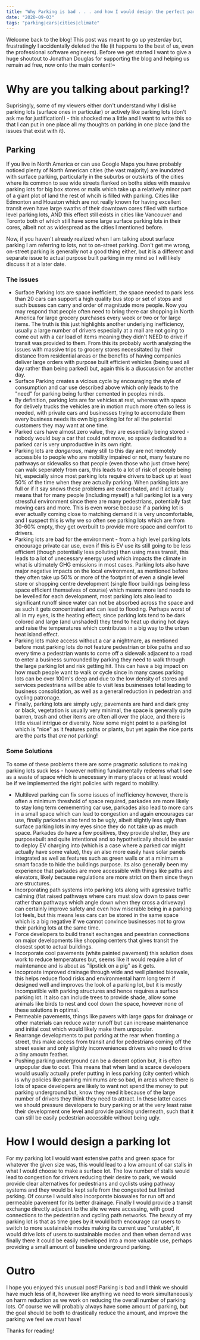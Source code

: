```yaml
---
title: "Why Parking is bad . . . and how I would design the perfect parking lot"
date: "2020-09-03"
tags: "parking|cars|cities|climate"
---
```


Welcome back to the blog! This post was meant to go up yesterday but, frustratingly I accidentally deleted the file (it happens to the best of us, even the professional software engineers). Before we get started I want to give a huge shoutout to Jonathan Douglas for supporting the blog and helping us remain ad free, now onto the main content!~

# Why are you talking about parking!?

Suprisingly, some of my viewers either don't understand why I dislike parking lots (surface ones in particular) or actively like parking lots (don't ask me for justification!) - this shocked me a little and I want to write this so that I can put in one place all my thoughts on parking in one place (and the issues that exist with it).

## Parking

If you live in North America or can use Google Maps you have probably noticed plenty of North American cities (the vast majority) are inundated with surface parking, particularly in the suburbs or outskirts of the cities where its common to see wide streets flanked on boths sides with massive parking lots for big box stores or malls which take up a relatively minor part of a giant plot of land the rest of whcih is filled with parking. Cities like Edmonton and Houston which are not really known for having excellent transit even have large swaths of their downtown cores filled with surface level parking lots, AND this effect still exists in cities like Vancouver and Toronto both of which still have some large surface parking lots in their cores, albeit not as widespread as the cities I mentioned before.

Now, if you haven't already realized when I am talking about surface parking I am referring to lots, not to on-street parking. Don't get me wrong, on-street parking is generally not a good thing either, but it is a different and separate issue to actual purpose built parking in my mind so I will likely discuss it at a later date.

### The issues

- Surface Parking lots are space inefficient, the space needed to park less than 20 cars can support a high quality bus stop or set of stops and such busses can carry and order of magnitude more people. Now you may respond that people often need to bring there car shopping in North America for large grocery purchases every week or two or for large items. The truth is this just highlights another underlying inefficiency, usually a large number of drivers especially at a mall are not going to come out with a car load of items meaning they didn't NEED to drive if transit was provided to them. From this its probably worth analyzing the issues with massive trips to grocery stores necessitated by their distance from residential areas or the benefits of having companies deliver large orders with purpose built efficient vehicles (being used all day rather than being parked) but, again this is a diuscussion for another day.
- Surface Parking creates a vicious cycle by encouraging the style of consumption and car use described above which only leads to the "need" for parking being further cemented in peoples minds.
- By definition, parking lots are for vehicles at rest, whereas with space for delively trucks the vehicles are in motion much more often so less is needed, with private cars and businesses trying to accomodate them every business needs its own big parking lot for all the potential customers they may want at one time.
- Parked cars have almost zero value, they are essentially being stored - nobody would buy a car that could not move, so space dedicated to a parked car is very unproductive in its own right.
- Parking lots are *dangerous*, many still to this day are not remotely accessible to people who are mobility impaired or not, many feature no pathways or sidewalks so that people (even those who just drove here) can walk seperately from cars, this leads to a lot of risk of people being hit, especially since most parking lots require drivers to back up at least 50% of the time when they are actually parking. When parking lots are full or if it say snows these problems are exacerbated, and it actually means that for many people (including myself) a full parking lot is a very stressful environment since there are many pedestrians, potentially fast moving cars and more. This is even worse because if a parking lot is ever actually coming close to matching demand it is very uncomfortable, and I suspect this is why we so often see parking lots which are from 30-60% empty, they get overbuilt to provide more space and comfort to drivers.
- Parking lots are bad for the environment - from a high level parking lots encourage private car use, even if this is EV use its still going to be less efficient (though potentially less polluting) than using mass transit, this leads to a lot of unecessary energy used which impacts the climate in what is ultimately GHG emissions in most cases. Parking lots also have major negative impacts on the local environment, as mentioned before they often take up 50% or more of the footprint of even a single level store or shopping centre development (single floor buildings being less space efficient themselves of course) which means more land needs to be levelled for each development, most parking lots also lead to significant runoff since water can not be absorbed across the space and as such it gets concentrated and can lead to flooding. Perhaps worst of all in my eyes, is the heating effect; since parking lots tend to be dark colored and large (and unshaded) they tend to heat up during hot days and raise the temperatures which contributes in a big way to the urban heat island effect.
- Parking lots make access without a car a nightmare, as mentioned before most parking lots do not feature pedestrian or bike paths and so every time a pedestrian wants to come off a sidewalk adjacent to a road to enter a business surrounded by parking they need to walk through the large parking lot and risk getting hit. This can have a big impact on how much people want to walk or cycle since in many cases parking lots can be over 100m's deep and due to the low density of stores and services pedestrians will be able to visit less businesses total leading to business consolidation,  as well as a general reduction in pedestrian and cycling patronage.
- Finally, parking lots are simply ugly; pavements are hard and dark grey or black, vegetation is usually very minimal, the space is generally quite barren, trash and other items are often all over the place, and there is little visual intrigue or diversity. Now some might point to a parking lot which is "nice" as it features paths or plants, but yet again the nice parts are the parts that *are not* parking!

### Some Solutions

To some of these problems there are some pragmatic solutions to making parking lots suck less - however nothing fundamentally redeems what I see as a waste of space which is unecessary in many places or at least would be if we implemented the right policies with regard to mobility.

- Multilevel parking can fix some issues of inefficiency however, there is often a minimum threshold of space required, parkades are more likely to stay long term cemementing car use, parkades also lead to more cars in a small space which can lead to congestion and again encourages car use, finally parkades also tend to be ugly, albeit slightly less ugly than surface parking lots in my eyes since they do not take up as much space. Parkades do have a few positives, they provide shelter, they are purposebuilt and quite intentional and so hypothetically should be easier to deploy EV charging into (which is a case where a parked car might actually have some value), they an also more easily have solar panels integrated as well as features such as green walls or at a minimum a smart facade to hide the buildings purpose. Its also generally been my experience that parkades are more accessible with things like paths and elevators, likely because regulations are more strict on them since theyn are structures.
- Incorporating path systems into parking lots along with agressive traffic calming (flat raised pathways where cars must slow down to pass over rather than pathways which angle down when they cross a driveway) can certainly improve safety and even how miserable being in a parking lot feels, but this means less cars can be stored in the same space which is a big negative if we cannot convince businesses not to grow their parking lots at the same time.
- Force developers to build transit exchanges and peestrian connections on major developments like shopping centers that gives transit the closest spot to actual buildings.
- Incorporate cool pavements (white painted pavement) this solution does work to reduce temperatures but, seems like it would require a lot of maintenance and is about as "lipstick on a pig" as it gets.
- Incoproate improved drainage through wide and well planted bioswale, this helps reduce flood risks and environmental harm long term if designed well and improves the look of a parking lot, but it is mostly incompatible with parking structures and hence requires a surface parking lot. It also can include trees to provide shade, allow some animals like birds to nest and cool down the space, however none of these solutions in optimal.
- Permeable pavements, things like pavers with large gaps for drainage or other materials can reduce water runoff but can increase maintenance and initial cost which would likely make them unpopular.
- Rearrange developments to put parking at the rear when fronting a street, this make access from transit and for pedestrians coming off the street easier and only slightly inconveniences drivers who need to drive a tiny amoutn feather.
- Pushing parking underground can be a decent option but, it is often unpopular due to cost. This means that when land is scarce developers would usually actually prefer putting in less parking (city center) which is why policies like parking minimums are so bad, in areas where there is lots of space developers are likely to want not spend the money to put parking underground but, know they need it because of the large number of drivers they think they need to attract. In these latter cases we should pressure developers to bury parking or at the very least raise their development one level and provide parking underneath, such that it can still be easily pedestrian accessible without being ugly.

# How I would design a parking lot

For my parking lot I would want extensive paths and green space for whatever the given size was, this would lead to a low amount of car stalls in what I would choose to make a surface lot. The low number of stalls would lead to congestion for drivers reducing their desire to park, we would provide clear alternatives for pedestrians and cyclists using pathway systems and they would be kept safe from the congested but limited psrking. Of course I would also incorporste bioswales for run off and permeable pavement for its better drainage. Finally I would provide a transit exchange directly adjacent to the site we were accessing, with good connections to the pedestrian and cycling path networks.
The beauty of my parking lot is that as time goes by it would both encourage car users to switch to more sustainable modes making its current use "unstable", it would drive lots of users to sustainable modes and then when demand was finally there it could be easily redveloped into a more valuable use, perhaps providing a small amount of baseline underground parking.

# Outro

I hope you enjoyed this unusual post! Parking is bad and I think we should have much less of it, however like anything we need to work simultaneously on harm reduction as we work on reducing the overall number of parking lots. Of course we will probably always have some amount of parking, but the goal should be both to drastically reduce the amount, and improve the parking we feel we *must* have!

Thanks for reading!
